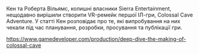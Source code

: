 Кен та Роберта Вільямс, колишні власники Sierra Entertainment, нещодавно вирішили створити VR-ремейк першої ІЛ-гри, Colossal Cave Adventure. У статті Кен розповідає про те, які випробування на них чекали під час планування, розробки, просування та публікації гри.

https://www.gamedeveloper.com/production/deep-dive-the-making-of-colossal-cave